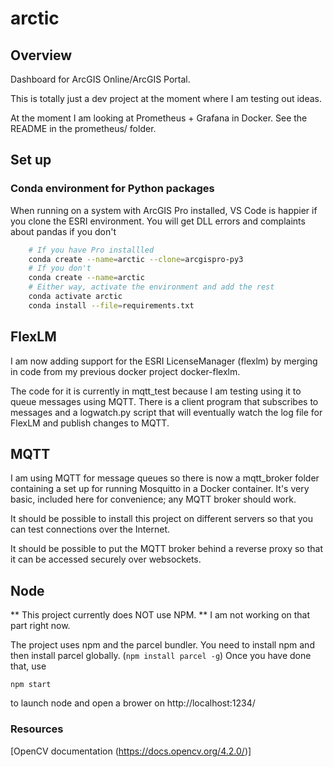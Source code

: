 # arctic

## Overview
Dashboard for ArcGIS Online/ArcGIS Portal.

This is totally just a dev project at the moment where I am
testing out ideas.

At the moment I am looking at Prometheus + Grafana in Docker.
See the README in the prometheus/ folder.

## Set up

### Conda environment for Python packages

When running on a system with ArcGIS Pro installed,
VS Code is happier if you clone the ESRI environment.
You will get DLL errors and complaints about pandas if you don't

```bash
    # If you have Pro installled
    conda create --name=arctic --clone=arcgispro-py3
    # If you don't
    conda create --name=arctic
    # Either way, activate the environment and add the rest
    conda activate arctic
    conda install --file=requirements.txt
```

## FlexLM

I am now adding support for the ESRI LicenseManager (flexlm)
by merging in code from my previous docker project docker-flexlm.

The code for it is currently in mqtt_test because I am testing
using it to queue messages using MQTT. There is a client program
that subscribes to messages and a logwatch.py script that will
eventually watch the log file for FlexLM and publish changes to MQTT.

## MQTT

I am using MQTT for message queues so there is now a mqtt_broker
folder containing a set up for running Mosquitto in a Docker container.
It's very basic, included here for convenience; any MQTT broker should work.

It should be possible to install this project on different servers
so that you can test connections over the Internet.

It should be possible to put the MQTT broker behind a reverse proxy
so that it can be accessed securely over websockets.

## Node

** This project currently does NOT use NPM. ** I am not working on that
part right now.

The project uses npm and the parcel bundler. You need to install npm and then
install parcel globally. (``npm install parcel -g``) Once you have done that, use
```
npm start
```
to launch node and open a brower on http://localhost:1234/

### Resources

[OpenCV documentation (https://docs.opencv.org/4.2.0/)]


